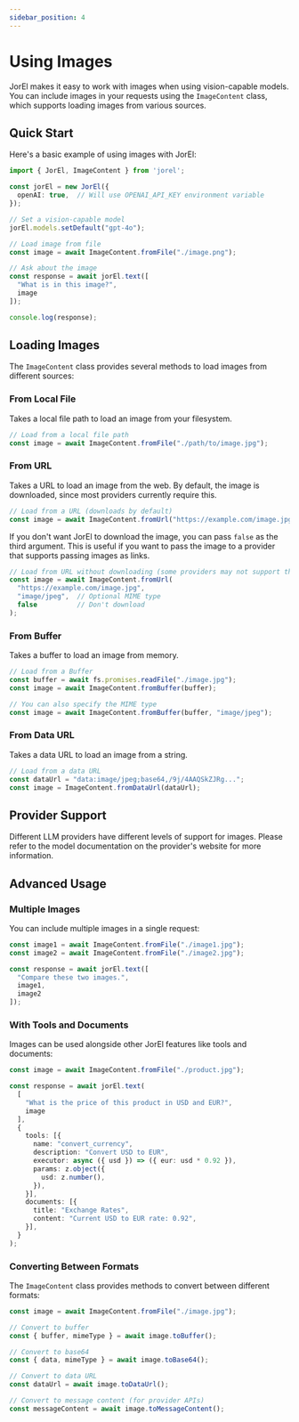 ```yaml
---
sidebar_position: 4
---
```


# Using Images

JorEl makes it easy to work with images when using vision-capable models. You can include images in your requests using the `ImageContent` class, which supports loading images from various sources.

## Quick Start

Here's a basic example of using images with JorEl:

```typescript
import { JorEl, ImageContent } from 'jorel';

const jorEl = new JorEl({
  openAI: true,  // Will use OPENAI_API_KEY environment variable
});

// Set a vision-capable model
jorEl.models.setDefault("gpt-4o");

// Load image from file
const image = await ImageContent.fromFile("./image.png");

// Ask about the image
const response = await jorEl.text([
  "What is in this image?",
  image
]);

console.log(response);
```

## Loading Images

The `ImageContent` class provides several methods to load images from different sources:

### From Local File

Takes a local file path to load an image from your filesystem.

```typescript
// Load from a local file path
const image = await ImageContent.fromFile("./path/to/image.jpg");
```

### From URL

Takes a URL to load an image from the web. By default, the image is downloaded, since most providers currently require this.

```typescript
// Load from a URL (downloads by default)
const image = await ImageContent.fromUrl("https://example.com/image.jpg");
```

If you don't want JorEl to download the image, you can pass `false` as the third argument. This is useful if you want to pass the image to a provider that supports passing images as links.

```typescript
// Load from URL without downloading (some providers may not support this)
const image = await ImageContent.fromUrl(
  "https://example.com/image.jpg",
  "image/jpeg",  // Optional MIME type
  false          // Don't download
);
```

### From Buffer

Takes a buffer to load an image from memory.

```typescript
// Load from a Buffer
const buffer = await fs.promises.readFile("./image.jpg");
const image = await ImageContent.fromBuffer(buffer);

// You can also specify the MIME type
const image = await ImageContent.fromBuffer(buffer, "image/jpeg");
```

### From Data URL

Takes a data URL to load an image from a string.

```typescript
// Load from a data URL
const dataUrl = "data:image/jpeg;base64,/9j/4AAQSkZJRg...";
const image = ImageContent.fromDataUrl(dataUrl);
```

## Provider Support

Different LLM providers have different levels of support for images. Please refer to the model documentation on the provider's website for more information.

## Advanced Usage

### Multiple Images

You can include multiple images in a single request:

```typescript
const image1 = await ImageContent.fromFile("./image1.jpg");
const image2 = await ImageContent.fromFile("./image2.jpg");

const response = await jorEl.text([
  "Compare these two images.",
  image1,
  image2
]);
```

### With Tools and Documents

Images can be used alongside other JorEl features like tools and documents:

```typescript
const image = await ImageContent.fromFile("./product.jpg");

const response = await jorEl.text(
  [
    "What is the price of this product in USD and EUR?",
    image
  ],
  {
    tools: [{
      name: "convert_currency",
      description: "Convert USD to EUR",
      executor: async ({ usd }) => ({ eur: usd * 0.92 }),
      params: z.object({
        usd: z.number(),
      }),
    }],
    documents: [{
      title: "Exchange Rates",
      content: "Current USD to EUR rate: 0.92",
    }],
  }
);
```

### Converting Between Formats

The `ImageContent` class provides methods to convert between different formats:

```typescript
const image = await ImageContent.fromFile("./image.jpg");

// Convert to buffer
const { buffer, mimeType } = await image.toBuffer();

// Convert to base64
const { data, mimeType } = await image.toBase64();

// Convert to data URL
const dataUrl = await image.toDataUrl();

// Convert to message content (for provider APIs)
const messageContent = await image.toMessageContent();
```

